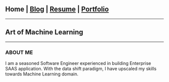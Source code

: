 ## Home | [Blog](/blog) | [Resume](/resume) | [Portfolio](/portfolio)
---
## Art of Machine Learning
---

### ABOUT ME
I am a seasoned Software Engineer experienced in building Enterprise SAAS application. With the data shift paradigm, I have upscaled my skills towards Machine Learning domain.

